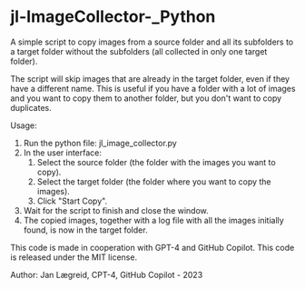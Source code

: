 # jl-ImageCollector-_Python

A simple script to copy images from a source folder and all its subfolders to a target folder without the subfolders (all collected in only one target folder).

The script will skip images that are already in the target folder, even if they have a different name. This is useful if you have a folder with a lot of images and you want to copy them to another folder, but you don't want to copy duplicates.

Usage:
1. Run the python file: jl_image_collector.py
2. In the user interface:
	1. Select the source folder (the folder with the images you want to copy).
	2. Select the target folder (the folder where you want to copy the images).
	3. Click "Start Copy".
3. Wait for the script to finish and close the window.
4. The copied images, together with a log file with all the images initially found, is now in the target folder.

This code is made in cooperation with GPT-4 and GitHub Copilot.
This code is released under the MIT license.

Author: Jan Lægreid, CPT-4, GitHub Copilot - 2023
